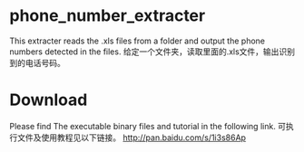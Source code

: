 # phone_number_extracter
This extracter reads the .xls files from a folder and output the phone numbers detected in the files.
给定一个文件夹，读取里面的.xls文件，输出识别到的电话号码。

# Download
Please find The executable binary files and tutorial in the following link.
可执行文件及使用教程见以下链接。
http://pan.baidu.com/s/1i3s86Ap
